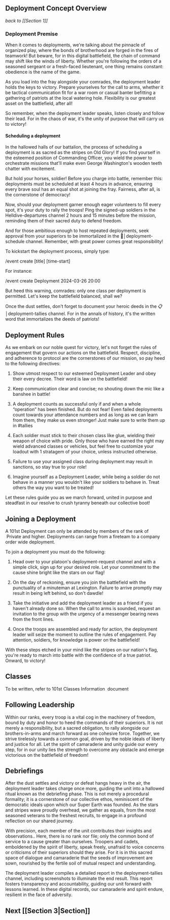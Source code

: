 ## Deployment Concept Overview
*back to [[Section 1]]*

### Deployment Premise

When it comes to deployments, we're talking about the pinnacle of organized play, where the bonds of brotherhood are forged in the fires of teamwork! But beware, for in this digital battlefield, the chain of command may shift like the winds of liberty. Whether you're following the orders of a seasoned sergeant or a fresh-faced lieutenant, one thing remains constant: obedience is the name of the game.

As you load into the fray alongside your comrades, the deployment leader holds the keys to victory. Prepare yourselves for the call to arms, whether it be tactical communication fit for a war room or casual banter befitting a gathering of patriots at the local watering hole. Flexibility is our greatest asset on the battlefield, after all!

So remember, when the deployment leader speaks, listen closely and follow their lead. For in the chaos of war, it's the unity of purpose that will carry us to victory!

#### Scheduling a deployment

In the hallowed halls of our battalion, the process of scheduling a deployment is as sacred as the stripes on Old Glory! If you find yourself in the esteemed position of Commanding Officer, you wield the power to orchestrate missions that'll make even George Washington's wooden teeth chatter with excitement.

But hold your horses, soldier! Before you charge into battle, remember this: deployments must be scheduled at least 4 hours in advance, ensuring every brave soul has an equal shot at joining the fray. Fairness, after all, is the cornerstone of democracy!

Now, should your deployment garner enough eager volunteers to fill every spot, it's your duty to rally the troops! Ping the signed-up soldiers in the Helldive-departures 
channel 2 hours and 15 minutes before the mission, reminding them of their sacred duty to defend freedom.

And for those ambitious enough to host repeated deployments, seek approval from your superiors to be immortalized in the 📆│deployment-schedule channel. Remember, with great power comes great responsibility!

To kickstart the deployment process, simply type:

/event create [title] [time-start]

For instance:

/event create Deployment 2024-03-26 20:00

But heed this warning, comrades: only one class per deployment is permitted. Let's keep the battlefield balanced, shall we?

Once the dust settles, don't forget to document your heroic deeds in the 📋│deployment-tallies channel. For in the annals of history, it's the written word that immortalizes the deeds of patriots!

## Deployment Rules

As we embark on our noble quest for victory, let's not forget the rules of engagement that govern our actions on the battlefield. Respect, discipline, and adherence to protocol are the cornerstones of our mission, so pay heed to the following directives:

1) Show utmost respect to our esteemed Deployment Leader and obey their every decree. Their word is law on the battlefield!

2) Keep communication clear and concise; no shouting down the mic like a banshee in battle!

3) A deployment counts as successful only if and when a whole “operation” has been finished. But do not fear! Even failed deployments count towards your attendance numbers and as long as we can learn from them, they make us even stronger! Just make sure to write them up in #tallies

4) Each soldier must stick to their chosen class like glue, wielding their weapon of choice with pride. Only those who have earned the right may wield advanced classes or vehicles, but feel free to customize your loadout with 1 stratagem of your choice, unless instructed otherwise.

5) Failure to use your assigned class during deployment may result in sanctions, so stay true to your role!

6) Imagine yourself as a Deployment Leader, while being a soldier do not behave in a manner you wouldn't like your soldiers to behave in. Treat others the way you want to be treated!

Let these rules guide you as we march forward, united in purpose and steadfast in our resolve to crush tyranny beneath our collective boot!

## Joining a Deployment

A 101st Deployment can only be attended by members of the rank of  Private and higher. Deployments can range from a fireteam to a company order wide deployment.

To join a deployment you must do the following:

1. Head over to your platoon's deployment-request channel and with a simple click, sign up for your desired role. Let your commitment to the cause shine bright like the stars on our flag!

2. On the day of reckoning, ensure you join the battlefield with the punctuality of a minuteman at Lexington. Failure to arrive promptly may result in being left behind, so don't dawdle!

3. Take the initiative and add the deployment leader as a friend if you haven't already done so. When the call to arms is sounded, request an invitation to the group with the urgency of a messenger bearing news from the front lines.

4. Once the troops are assembled and ready for action, the deployment leader will seize the moment to outline the rules of engagement. Pay attention, soldiers, for knowledge is power on the battlefield!

With these steps etched in your mind like the stripes on our nation's flag, you're ready to march into battle with the confidence of a true patriot. Onward, to victory!

## Classes

To be written, refer to 101st Classes Information  document

## Following Leadership

Within our ranks, every troop is a vital cog in the machinery of freedom, bound by duty and honor to heed the commands of their superiors. It is not merely a responsibility, but a sacred obligation, to rally alongside our brothers-in-arms and march forward as one cohesive force. Together, we strive tirelessly towards a common goal, driven by the noble ideals of liberty and justice for all. Let the spirit of camaraderie and unity guide our every step, for in our unity lies the strength to overcome any obstacle and emerge victorious on the battlefield of freedom!

## Debriefings

After the dust settles and victory or defeat hangs heavy in the air, the deployment leader takes charge once more, guiding the unit into a hallowed ritual known as the debriefing phase. This is not merely a procedural formality; it is a cornerstone of our collective ethos, reminiscent of the democratic ideals upon which our Super Earth was founded. As the stars and stripes wave proudly overhead, we gather as equals, from the most seasoned veterans to the freshest recruits, to engage in a profound reflection on our shared journey.

With precision, each member of the unit contributes their insights and observations.. Here, there is no rank nor file; only the common bond of service to a cause greater than ourselves. Troopers and cadets, emboldened by the spirit of liberty, speak freely, unafraid to voice concerns or criticisms of their superiors should they arise. For it is in this sacred space of dialogue and camaraderie that the seeds of improvement are sown, nourished by the fertile soil of mutual respect and understanding.

The deployment leader compiles a detailed report in the deployment-tallies channel, including screenshots to illuminate the end result. This report fosters transparency and accountability, guiding our unit forward with lessons learned. In these digital records, our camaraderie and spirit endure, resilient in the face of adversity.

## Next [[Section 3|Section]]